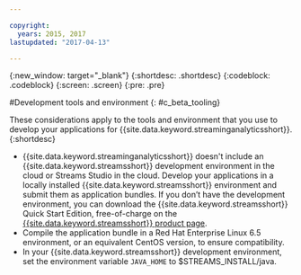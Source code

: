 ```yaml
---

copyright:
  years: 2015, 2017
lastupdated: "2017-04-13"

---
```


<!-- Attribute definitions -->
{:new_window: target="_blank"}
{:shortdesc: .shortdesc}
{:codeblock: .codeblock}
{:screen: .screen}
{:pre: .pre}

#Development tools and environment
{: #c_beta_tooling}


These considerations apply to the tools and environment that you use to develop your applications for {{site.data.keyword.streaminganalyticsshort}}.
{:shortdesc}


* {{site.data.keyword.streaminganalyticsshort}} doesn't include an {{site.data.keyword.streamsshort}} development environment in the cloud or Streams Studio in the cloud. Develop your applications in a locally installed {{site.data.keyword.streamsshort}} environment and submit them as application bundles. If you don’t have the development environment, you can download the {{site.data.keyword.streamsshort}} Quick Start Edition, free-of-charge on the [{{site.data.keyword.streamsshort}} product page](https://www.ibm.com/analytics/us/en/technology/stream-computing/#products).
* Compile the application bundle in a Red Hat Enterprise Linux 6.5 environment, or an equivalent CentOS version, to ensure compatibility.
* In your {{site.data.keyword.streamsshort}} development environment, set the environment variable `JAVA_HOME` to $STREAMS_INSTALL/java.
